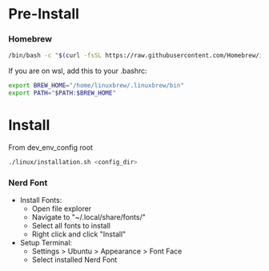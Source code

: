 # Pre-Install

### Homebrew

```bash
/bin/bash -c "$(curl -fsSL https://raw.githubusercontent.com/Homebrew/install/HEAD/install.sh)"
```

If you are on wsl, add this to your .bashrc:

```bash
export BREW_HOME="/home/linuxbrew/.linuxbrew/bin"
export PATH="$PATH:$BREW_HOME"
```

# Install

From dev_env_config root

```bash
./linux/installation.sh <config_dir>
```

### Nerd Font

- Install Fonts:
  - Open file explorer
  - Navigate to "~/.local/share/fonts/"
  - Select all fonts to install
  - Right click and click "Install"
- Setup Terminal:
  - Settings > Ubuntu > Appearance > Font Face
  - Select installed Nerd Font

